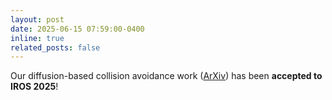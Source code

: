 ```yaml
---
layout: post
date: 2025-06-15 07:59:00-0400
inline: true
related_posts: false
---
```


Our diffusion-based collision avoidance work (<a href="https://arxiv.org/abs/2409.16950">ArXiv</a>) has been **accepted to IROS 2025**!
